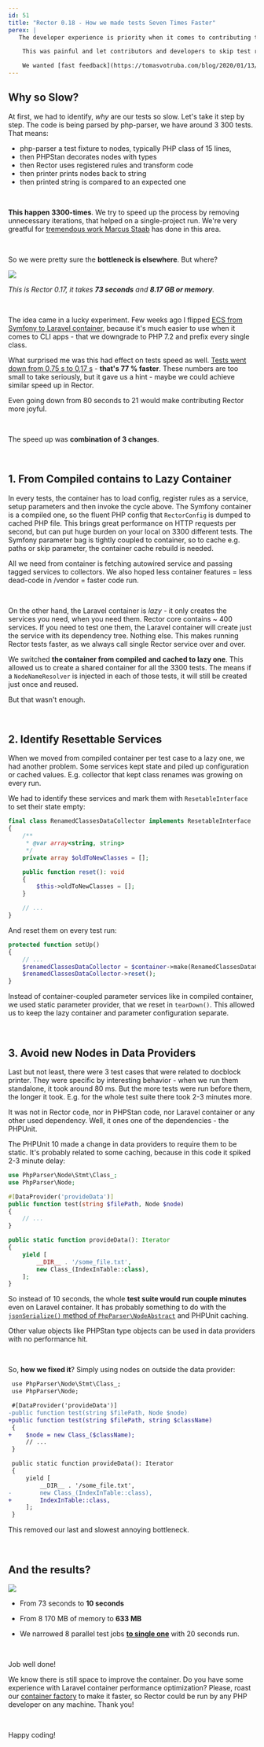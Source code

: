 ```yaml
---
id: 51
title: "Rector 0.18 - How we made tests Seven Times Faster"
perex: |
   The developer experience is priority when it comes to contributing tools, fixing bugs and deliver merge request fast. Rector 0.17 tests could **eat up enough memory to crash on 16 GB RAM and took 3-5 minutes to complete**.

    This was painful and let contributors and developers to skip test run locally and waiting for the CI report.

    We wanted [fast feedback](https://tomasvotruba.com/blog/2020/01/13/why-is-first-instant-feedback-crucial-to-developers), so **everyone can enjoy work more**. So in July and August 2023 we worked hard to make our tests faster then sip of a good coffee.
---
```


## Why so Slow?

At first, we had to identify, *why* are our tests so slow. Let's take it step by step. The code is being parsed by php-parser, we have around 3 300 tests. That means:

* php-parser a test fixture to nodes, typically PHP class of 15 lines,
* then PHPStan decorates nodes with types
* then Rector uses registered rules and transform code
* then printer prints nodes back to string
* then printed string is compared to an expected one

<br>

**This happen 3300-times**. We try to speed up the process by removing unnecessary iterations, that helped on a single-project run. We're very greatful for [tremendous work Marcus Staab](https://staabm.github.io/2023/05/06/racing-rector.html) has done in this area.

<br>

So we were pretty sure the **bottleneck is elsewhere**. But where?

<img src="https://user-images.githubusercontent.com/924196/261989353-72ff0dfe-e881-4174-9bf0-d38d72e619e8.png" class="img-thumbnail">

<em>This is Rector 0.17, it takes **73 seconds** and **8.17 GB or memory**.</em>

<br>

The idea came in a lucky experiment. Few weeks ago I flipped [ECS from Symfony to Laravel container](https://tomasvotruba.com/blog/experiment-how-i-replaced-symfony-di-with-laravel-container-in-ecs), because it's much easier to use when it comes to CLI apps - that we downgrade to PHP 7.2 and prefix every single class.

What surprised me was this had effect on tests speed as well. [Tests went down from 0,75 s to 0,17 s](https://twitter.com/VotrubaT/status/1683576139049058304) - **that's 77 % faster**. These numbers are too small to take seriously, but it gave us a hint - maybe we could achieve similar speed up in Rector.

Even going down from 80 seconds to 21 would make contributing Rector more joyful.

<br>

The speed up was **combination of 3 changes**.

<br>

## 1. From Compiled contains to Lazy Container

In every tests, the container has to load config, register rules as a service, setup parameters and then invoke the cycle above. The Symfony container is a compiled one, so the fluent PHP config that `RectorConfig` is dumped to cached PHP file. This brings great performance on HTTP requests per second, but can put huge burden on your local on 3300 different tests. The Symfony parameter bag is tightly coupled to container, so to cache e.g. paths or skip parameter, the container cache rebuild is needed.

All we need from container is fetching autowired service and passing tagged services to collectors. We also hoped less container features = less dead-code in /vendor = faster code run.

<br>

On the other hand, the Laravel container is *lazy* - it only creates the services you need, when you need them. Rector core contains ~ 400 services. If you need to test one them, the Laravel container will create just the service with its dependency tree. Nothing else. This makes running Rector tests faster, as we always call single Rector service over and over.

We switched **the container from compiled and cached to lazy one**. This allowed us to create a shared container for all the 3300 tests. The means if a `NodeNameResolver` is injected in each of those tests, it will still be created just once and reused.

But that wasn't enough.

<br>

## 2. Identify Resettable Services

When we moved from compiled container per test case to a lazy one, we had another problem. Some services kept state and piled up configuration or cached values. E.g. collector that kept class renames was growing on every run.

We had to identify these services and mark them with `ResetableInterface` to set their state empty:

```php
final class RenamedClassesDataCollector implements ResetableInterface
{
    /**
     * @var array<string, string>
     */
    private array $oldToNewClasses = [];

    public function reset(): void
    {
        $this->oldToNewClasses = [];
    }

    // ...
}
```

And reset them on every test run:

```php
protected function setUp()
{
    // ...
    $renamedClassesDataCollector = $container->make(RenamedClassesDataCollector::class);
    $renamedClassesDataCollector->reset();
}
```

Instead of container-coupled parameter services like in compiled container, we used static parameter provider, that we reset in `tearDown()`. This allowed us to keep the lazy container and parameter configuration separate.

<br>

## 3. Avoid new Nodes in Data Providers

Last but not least, there were 3 test cases that were related to docblock printer. They were specific by interesting behavior - when we run them standalone, it took around 80 ms. But the more tests were run before them, the longer it took. E.g. for the whole test suite there took 2-3 minutes more.

It was not in Rector code, nor in PHPStan code, nor Laravel container or any other used dependency. Well, it ones one of the dependencies - the PHPUnit.

The PHPUnit 10 made a change in data providers to require them to be static. It's probably related to some caching, because in this code it spiked 2-3 minute delay:

```php
use PhpParser\Node\Stmt\Class_;
use PhpParser\Node;

#[DataProvider('provideData')]
public function test(string $filePath, Node $node)
{
    // ...
}

public static function provideData(): Iterator
{
    yield [
        __DIR__ . '/some_file.txt',
        new Class_(IndexInTable::class),
    ];
}
```

So instead of 10 seconds, the whole **test suite would run couple minutes** even on Laravel container. It has probably something to do with the [`jsonSerialize()` method of `PhpParser\NodeAbstract`](https://github.com/nikic/PHP-Parser/blob/a6303e50c90c355c7eeee2c4a8b27fe8dc8fef1d/lib/PhpParser/NodeAbstract.php#L172-L177) and PHPUnit caching.

Other value objects like PHPStan type objects can be used in data providers with no performance hit.

<br>

So, **how we fixed it**? Simply using nodes on outside the data provider:

```diff
 use PhpParser\Node\Stmt\Class_;
 use PhpParser\Node;

 #[DataProvider('provideData')]
-public function test(string $filePath, Node $node)
+public function test(string $filePath, string $className)
 {
+    $node = new Class_($className);
     // ...
 }

 public static function provideData(): Iterator
 {
     yield [
         __DIR__ . '/some_file.txt',
-        new Class_(IndexInTable::class),
+        IndexInTable::class,
     ];
 }
```

This removed our last and slowest annoying bottleneck.


<br>

## And the results?

<img src="https://user-images.githubusercontent.com/924196/261989437-70f02020-c12b-4e7a-8341-aed3f98bc41a.png" class="img-thumbnail">

<br>

* From 73 seconds to **10 seconds**

* From 8 170 MB of memory to **633 MB**

* We narrowed 8 parallel test jobs **[to single one](https://github.com/rectorphp/rector-src/pull/4827)** with 20 seconds run.

<br>

Job well done!

We know there is still space to improve the container. Do you have some experience with Laravel container performance optimization? Please, roast our [container factory](https://github.com/rectorphp/rector-src/blob/main/src/DependencyInjection/LazyContainerFactory.php) to make it faster, so Rector could be run by any PHP developer on any machine. Thank you!

<br>

Happy coding!
